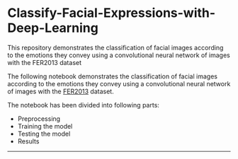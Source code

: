 # Classify-Facial-Expressions-with-Deep-Learning
This repository demonstrates the classification of facial images according to the emotions they convey using a convolutional neural network of images with the FER2013 dataset

The following notebook demonstrates the classification of facial images according to the emotions they convey using a convolutional neural network of images with the <a href = "https://www.kaggle.com/c/challenges-in-representation-learning-facial-expression-recognition-challenge/data">FER2013</a> dataset.

The notebook has been divided into following parts:

*    Preprocessing
*    Training the model
*    Testing the model
*    Results

<hr>
